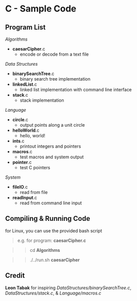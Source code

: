 C - Sample Code
===============

Program List
------------

*Algorithms*

-  **caesarCipher**.c
    - encode or decode from a text file

*Data Structures*

-  **binarySearchTree**.c
    - binary search tree implementation
-  **linkedList**.c
    - linked list implementation with command line interface
-  **stack**.c
    - stack implementation

*Language*

-  **circle**.c
    - output points along a unit circle
-  **helloWorld**.c
    - hello, world!
-  **ints**.c
    - printout integers and pointers
-  **macros**.c
    - test macros and system output
-  **pointer**.c
    - test C pointers

*System*

-  **fileIO**.c
    - read from file
-  **readInput**.c
    - read from command line input

Compiling & Running Code
------------------------

for Linux, you can use the provided bash script
>  e.g. for program: **caesarCipher.c**

> >  cd **Algorithms**

> >  ./../run.sh **caesarCipher**

Credit
------

**Leon Tabak** for inspiring *DataStructures/binarySearchTree.c*, *DataStructures/stack.c*, & *Language/macros.c*
